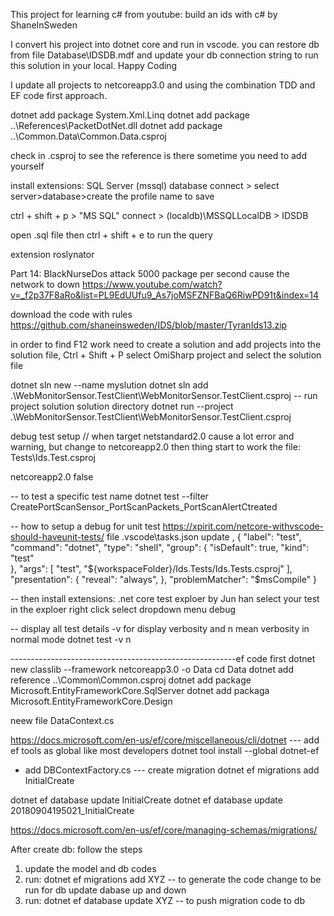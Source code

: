 This project for learning c# from youtube: build an ids with c# by ShaneInSweden

I convert his project into dotnet core and run in vscode. you can restore db from file Database\IDSDB.mdf
and update your db connection string to run this solution in your local.  Happy Coding

I update all projects to netcoreapp3.0 and using the combination TDD and EF code first approach.

dotnet add package System.Xml.Linq
dotnet add package ..\References\PacketDotNet.dll
dotnet add package ..\Common.Data\Common.Data.csproj

check in .csproj to see the reference is there sometime you need to add yourself

install extensions: SQL Server (mssql)
database connect > select server>database>create the profile name to save

ctrl + shift + p > "MS SQL" connect > (localdb)\MSSQLLocalDB > IDSDB

open .sql file then ctrl + shift + e to run the query

extension roslynator 

Part 14: BlackNurseDos attack 5000 package per second cause the network to down
https://www.youtube.com/watch?v=_f2p37F8aRo&list=PL9EdUUfu9_As7joMSFZNFBaQ6RiwPD91t&index=14

download the code with rules
https://github.com/shaneinsweden/IDS/blob/master/TyranIds13.zip

in order to find F12 work need to create a solution and add projects into the solution file, Ctrl + Shift + P select OmiSharp project and select the solution file

dotnet sln new --name myslution
dotnet sln add .\WebMonitorSensor.TestClient\WebMonitorSensor.TestClient.csproj
-- run project solution solution directory
dotnet run --project .\WebMonitorSensor.TestClient\WebMonitorSensor.TestClient.csproj

debug test setup
// when target netstandard2.0 cause a lot error and warning, but change to netcoreapp2.0 then thing start to work
the file: Tests\Ids.Test.csproj

<Project Sdk="Microsoft.NET.Sdk">
  <PropertyGroup>
    <TargetFramework>netcoreapp2.0</TargetFramework>
    <GenerateProgramFile>false</GenerateProgramFile>
  </PropertyGroup>

-- to test a specific test name
dotnet test --filter CreatePortScanSensor_PortScanPackets_PortScanAlertCtreated

-- how to setup a debug for unit test https://xpirit.com/netcore-withvscode-should-haveunit-tests/
file .vscode\tasks.json update
,
        {
            "label": "test",
            "command": "dotnet",
            "type": "shell",
            "group": {
                "isDefault": true,
                "kind": "test"   
            },
            "args": [
                "test",
                "${workspaceFolder}/Ids.Tests/Ids.Tests.csproj"
            ],
            "presentation": {
                "reveal": "always",
            },
            "problemMatcher": "$msCompile"
          }

-- then install extensions: .net core test exploer by Jun han
select your test in the exploer right click select dropdown menu debug

-- display all test details -v for display verbosity and n mean verbosity in normal mode
dotnet test -v n


--------------------------------------------------------ef code first
dotnet new classlib --framework netcoreapp3.0 -o Data
cd Data
dotnet add reference ..\Common\Common.csproj
dotnet add package Microsoft.EntityFrameworkCore.SqlServer
dotnet add packaga Microsoft.EntityFrameworkCore.Design

neew file DataContext.cs

https://docs.microsoft.com/en-us/ef/core/miscellaneous/cli/dotnet
--- add ef tools as global like most developers
dotnet tool install --global dotnet-ef

+ add DBContextFactory.cs
--- create migration
dotnet ef migrations add InitialCreate

dotnet ef database update InitialCreate
dotnet ef database update 20180904195021_InitialCreate

https://docs.microsoft.com/en-us/ef/core/managing-schemas/migrations/

After create db: follow the steps
1. update the model and db codes
2. run: dotnet ef migrations add XYZ  -- to generate the code change to be run for db update dabase up and down
3. run: dotnet ef database update XYZ    -- to push migration code to db




